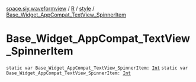 [space.siy.waveformview](../../index.md) / [R](../index.md) / [style](index.md) / [Base_Widget_AppCompat_TextView_SpinnerItem](./-base_-widget_-app-compat_-text-view_-spinner-item.md)

# Base_Widget_AppCompat_TextView_SpinnerItem

`static var Base_Widget_AppCompat_TextView_SpinnerItem: `[`Int`](https://kotlinlang.org/api/latest/jvm/stdlib/kotlin/-int/index.html)
`static var Base_Widget_AppCompat_TextView_SpinnerItem: `[`Int`](https://kotlinlang.org/api/latest/jvm/stdlib/kotlin/-int/index.html)